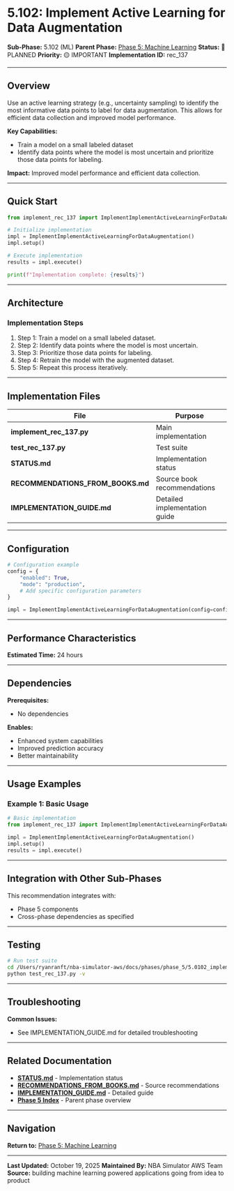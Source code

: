 # 5.102: Implement Active Learning for Data Augmentation

**Sub-Phase:** 5.102 (ML)
**Parent Phase:** [Phase 5: Machine Learning](../PHASE_5_INDEX.md)
**Status:** 🔵 PLANNED
**Priority:** 🟡 IMPORTANT
**Implementation ID:** rec_137

---

## Overview

Use an active learning strategy (e.g., uncertainty sampling) to identify the most informative data points to label for data augmentation. This allows for efficient data collection and improved model performance.

**Key Capabilities:**
- Train a model on a small labeled dataset
- Identify data points where the model is most uncertain and prioritize those data points for labeling.

**Impact:**
Improved model performance and efficient data collection.

---

## Quick Start

```python
from implement_rec_137 import ImplementImplementActiveLearningForDataAugmentation

# Initialize implementation
impl = ImplementImplementActiveLearningForDataAugmentation()
impl.setup()

# Execute implementation
results = impl.execute()

print(f"Implementation complete: {results}")
```

---

## Architecture

### Implementation Steps

1. Step 1: Train a model on a small labeled dataset.
2. Step 2: Identify data points where the model is most uncertain.
3. Step 3: Prioritize those data points for labeling.
4. Step 4: Retrain the model with the augmented dataset.
5. Step 5: Repeat this process iteratively.

---

## Implementation Files

| File | Purpose |
|------|---------|
| **implement_rec_137.py** | Main implementation |
| **test_rec_137.py** | Test suite |
| **STATUS.md** | Implementation status |
| **RECOMMENDATIONS_FROM_BOOKS.md** | Source book recommendations |
| **IMPLEMENTATION_GUIDE.md** | Detailed implementation guide |

---

## Configuration

```python
# Configuration example
config = {
    "enabled": True,
    "mode": "production",
    # Add specific configuration parameters
}

impl = ImplementImplementActiveLearningForDataAugmentation(config=config)
```

---

## Performance Characteristics

**Estimated Time:** 24 hours

---

## Dependencies

**Prerequisites:**
- No dependencies

**Enables:**
- Enhanced system capabilities
- Improved prediction accuracy
- Better maintainability

---

## Usage Examples

### Example 1: Basic Usage

```python
# Basic implementation
from implement_rec_137 import ImplementImplementActiveLearningForDataAugmentation

impl = ImplementImplementActiveLearningForDataAugmentation()
impl.setup()
results = impl.execute()
```

---

## Integration with Other Sub-Phases

This recommendation integrates with:
- Phase 5 components
- Cross-phase dependencies as specified

---

## Testing

```bash
# Run test suite
cd /Users/ryanranft/nba-simulator-aws/docs/phases/phase_5/5.0102_implement_active_learning_for_data_augmentation
python test_rec_137.py -v
```

---

## Troubleshooting

**Common Issues:**
- See IMPLEMENTATION_GUIDE.md for detailed troubleshooting

---

## Related Documentation

- **[STATUS.md](STATUS.md)** - Implementation status
- **[RECOMMENDATIONS_FROM_BOOKS.md](RECOMMENDATIONS_FROM_BOOKS.md)** - Source recommendations
- **[IMPLEMENTATION_GUIDE.md](IMPLEMENTATION_GUIDE.md)** - Detailed guide
- **[Phase 5 Index](../PHASE_5_INDEX.md)** - Parent phase overview

---

## Navigation

**Return to:** [Phase 5: Machine Learning](../PHASE_5_INDEX.md)

---

**Last Updated:** October 19, 2025
**Maintained By:** NBA Simulator AWS Team
**Source:** building machine learning powered applications going from idea to product
